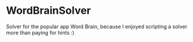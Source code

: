 # WordBrainSolver
Solver for the popular app Word Brain, because I enjoyed scripting a solver more than paying for hints :)

